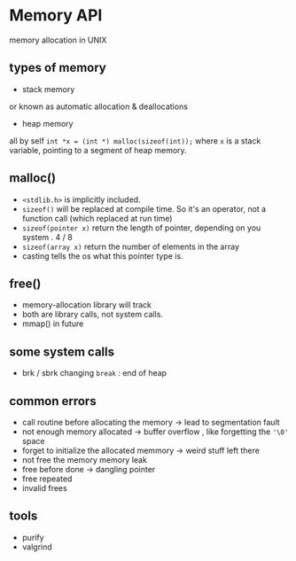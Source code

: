 # Memory API

memory allocation in UNIX

## types of memory

* stack memory

or known as automatic allocation & deallocations

* heap memory

all by self `int *x = (int *) malloc(sizeof(int));` where 
`x` is a stack variable, pointing to a segment of heap memory.

## malloc()

* `<stdlib.h>` is implicitly included.
* `sizeof()` will be replaced at compile time. So it's an operator, not a function call (which replaced at run time)
* `sizeof(pointer x)` return the length of pointer, depending on you system . 4 / 8
* `sizeof(array x)` return the number of elements in the array
* casting tells the os what this pointer type is.

## free()

* memory-allocation library will track
* both are library calls, not system calls.
* mmap() in future

## some system calls 

* brk / sbrk
    changing `break` : end of heap

## common errors

* call routine before allocating the memory
    -> lead to segmentation fault
* not enough memory allocated
    -> buffer overflow
    , like forgetting the `'\0'` space
* forget to initialize the allocated memmory
    -> weird stuff left there
* not free the memory
    memory leak
* free before done
    -> dangling pointer
* free repeated
* invalid frees

## tools

* purify
* valgrind

